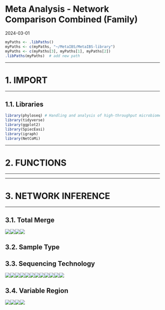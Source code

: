 Meta Analysis - Network Comparison Combined (Family)
================
2024-03-01

``` r
myPaths <- .libPaths()
myPaths <- c(myPaths, "~/MetaIBS/MetaIBS-library")
myPaths <- c(myPaths[3], myPaths[1], myPaths[2])
.libPaths(myPaths)  # add new path
```

------------------------------------------------------------------------

# 1. IMPORT

------------------------------------------------------------------------

## 1.1. Libraries

``` r
library(phyloseq) # Handling and analysis of high-throughput microbiome census data.
library(tidyverse)
library(ggplot2)
library(SpiecEasi)
library(igraph)
library(NetCoMi)
```

------------------------------------------------------------------------

# 2. FUNCTIONS

------------------------------------------------------------------------

------------------------------------------------------------------------

# 3. NETWORK INFERENCE

------------------------------------------------------------------------

## 3.1. Total Merge

![](../../../../outputs/network-comparison/Combined/plots/Family/total-merge-1.png)<!-- -->![](../../../../outputs/network-comparison/Combined/plots/Family/total-merge-2.png)<!-- -->![](../../../../outputs/network-comparison/Combined/plots/Family/total-merge-3.png)<!-- -->![](../../../../outputs/network-comparison/Combined/plots/Family/total-merge-4.png)<!-- -->

## 3.2. Sample Type

## 3.3. Sequencing Technology

![](../../../../outputs/network-comparison/Combined/plots/Family/seq-tech-1.png)<!-- -->![](../../../../outputs/network-comparison/Combined/plots/Family/seq-tech-2.png)<!-- -->![](../../../../outputs/network-comparison/Combined/plots/Family/seq-tech-3.png)<!-- -->![](../../../../outputs/network-comparison/Combined/plots/Family/seq-tech-4.png)<!-- -->![](../../../../outputs/network-comparison/Combined/plots/Family/seq-tech-5.png)<!-- -->![](../../../../outputs/network-comparison/Combined/plots/Family/seq-tech-6.png)<!-- -->![](../../../../outputs/network-comparison/Combined/plots/Family/seq-tech-7.png)<!-- -->![](../../../../outputs/network-comparison/Combined/plots/Family/seq-tech-8.png)<!-- -->![](../../../../outputs/network-comparison/Combined/plots/Family/seq-tech-9.png)<!-- -->![](../../../../outputs/network-comparison/Combined/plots/Family/seq-tech-10.png)<!-- -->![](../../../../outputs/network-comparison/Combined/plots/Family/seq-tech-11.png)<!-- -->![](../../../../outputs/network-comparison/Combined/plots/Family/seq-tech-12.png)<!-- -->

## 3.4. Variable Region

![](../../../../outputs/network-comparison/Combined/plots/Family/var-reg-1.png)<!-- -->![](../../../../outputs/network-comparison/Combined/plots/Family/var-reg-2.png)<!-- -->![](../../../../outputs/network-comparison/Combined/plots/Family/var-reg-3.png)<!-- -->![](../../../../outputs/network-comparison/Combined/plots/Family/var-reg-4.png)<!-- -->
